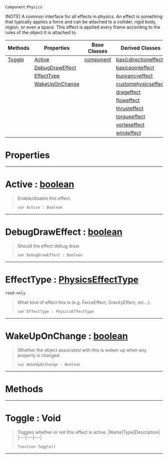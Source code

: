  `Component` `Physics`



(NOTE) A common interface for all effects in physics. An effect is something that typically applies a force and can be attached to a collider, rigid body, region, or even a space. This effect is applied every frame according to the rules of the object it is attached to.

|Methods|Properties|Base Classes|Derived Classes|
|---|---|---|---|
|[ Toggle](https://github.com/zeroengineteam/ZeroDocs/blob/master/code_reference/class_reference/physicseffect.markdown#toggle-void)|[ Active](https://github.com/zeroengineteam/ZeroDocs/blob/master/code_reference/class_reference/physicseffect.markdown#active-zero-engine-docum)|[component](https://github.com/zeroengineteam/ZeroDocs/blob/master/code_reference/class_reference/component.markdown)|[basicdirectioneffect](https://github.com/zeroengineteam/ZeroDocs/blob/master/code_reference/class_reference/basicdirectioneffect.markdown)|
| |[ DebugDrawEffect](https://github.com/zeroengineteam/ZeroDocs/blob/master/code_reference/class_reference/physicseffect.markdown#debugdraweffect-zero-eng)| |[basicpointeffect](https://github.com/zeroengineteam/ZeroDocs/blob/master/code_reference/class_reference/basicpointeffect.markdown)|
| |[ EffectType](https://github.com/zeroengineteam/ZeroDocs/blob/master/code_reference/class_reference/physicseffect.markdown#effecttype-zero-engine-d)| |[buoyancyeffect](https://github.com/zeroengineteam/ZeroDocs/blob/master/code_reference/class_reference/buoyancyeffect.markdown)|
| |[ WakeUpOnChange](https://github.com/zeroengineteam/ZeroDocs/blob/master/code_reference/class_reference/physicseffect.markdown#wakeuponchange-zero-engi)| |[customphysicseffect](https://github.com/zeroengineteam/ZeroDocs/blob/master/code_reference/class_reference/customphysicseffect.markdown)|
| | | |[drageffect](https://github.com/zeroengineteam/ZeroDocs/blob/master/code_reference/class_reference/drageffect.markdown)|
| | | |[floweffect](https://github.com/zeroengineteam/ZeroDocs/blob/master/code_reference/class_reference/floweffect.markdown)|
| | | |[thrusteffect](https://github.com/zeroengineteam/ZeroDocs/blob/master/code_reference/class_reference/thrusteffect.markdown)|
| | | |[torqueeffect](https://github.com/zeroengineteam/ZeroDocs/blob/master/code_reference/class_reference/torqueeffect.markdown)|
| | | |[vortexeffect](https://github.com/zeroengineteam/ZeroDocs/blob/master/code_reference/class_reference/vortexeffect.markdown)|
| | | |[windeffect](https://github.com/zeroengineteam/ZeroDocs/blob/master/code_reference/class_reference/windeffect.markdown)|


 #  Properties


---  
 #  Active : [boolean](https://github.com/zeroengineteam/ZeroDocs/blob/master/code_reference/zilch_base_types/boolean.markdown)

> Enable/disable this effect.
> ``` lang=cpp, name=Zilch
> var Active : Boolean


---  
 #  DebugDrawEffect : [boolean](https://github.com/zeroengineteam/ZeroDocs/blob/master/code_reference/zilch_base_types/boolean.markdown)

> Should the effect debug draw.
> ``` lang=cpp, name=Zilch
> var DebugDrawEffect : Boolean


---  
 #  EffectType : [PhysicsEffectType](https://github.com/zeroengineteam/ZeroDocs/blob/master/code_reference/enum_reference.markdown#physicseffecttype)

 `read-only`

> What kind of effect this is (e.g. ForceEffect, GravityEffect, etc...).
> ``` lang=cpp, name=Zilch
> var EffectType : PhysicsEffectType


---  
 #  WakeUpOnChange : [boolean](https://github.com/zeroengineteam/ZeroDocs/blob/master/code_reference/zilch_base_types/boolean.markdown)

> Whether the object associated with this is woken up when any property is changed.
> ``` lang=cpp, name=Zilch
> var WakeUpOnChange : Boolean


---  
 #  Methods


---  
 #  Toggle : Void

> Toggles whether or not this effect is active.
> |Name|Type|Description|
> |---|---|---|
> ``` lang=cpp, name=Zilch
> function Toggle()
> ``` 


---  
 

 